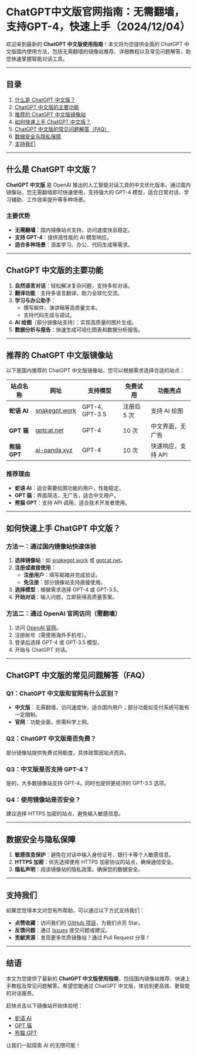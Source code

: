 # ChatGPT中文版官网指南：无需翻墙，支持GPT-4，快速上手（2024/12/04）

欢迎来到最新的 **ChatGPT 中文版使用指南**！本文将为您提供全面的 ChatGPT 中文版国内使用方法，包括无需翻墙的镜像站推荐、详细教程以及常见问题解答，助您快速掌握智能对话工具。

---

## 目录
1. [什么是 ChatGPT 中文版？](#什么是-chatgpt-中文版)
2. [ChatGPT 中文版的主要功能](#chatgpt-中文版的主要功能)
3. [推荐的 ChatGPT 中文版镜像站](#推荐的-chatgpt-中文版镜像站)
4. [如何快速上手 ChatGPT 中文版？](#如何快速上手-chatgpt-中文版)
5. [ChatGPT 中文版的常见问题解答（FAQ）](#chatgpt-中文版的常见问题解答faq)
6. [数据安全与隐私保障](#数据安全与隐私保障)
7. [支持我们](#支持我们)

---

## 什么是 ChatGPT 中文版？

**ChatGPT 中文版** 是 OpenAI 推出的人工智能对话工具的中文优化版本。通过国内镜像站，您无需翻墙即可快速使用，支持强大的 GPT-4 模型，适合日常对话、学习辅助、工作效率提升等多种场景。

### 主要优势
- **无需翻墙**：国内镜像站点支持，访问速度快且稳定。
- **支持 GPT-4**：提供高性能的 AI 模型响应。
- **适合多种场景**：涵盖学习、办公、代码生成等需求。

---

## ChatGPT 中文版的主要功能

1. **自然语言对话**：轻松解决复杂问题，支持多轮对话。
2. **翻译功能**：支持多语言翻译，助力全球化交流。
3. **学习与办公助手**：
   - 撰写邮件、演讲稿等高质量文本。
   - 支持代码生成与调试。
4. **AI 绘图**（部分镜像站支持）：实现高质量的图片生成。
5. **数据分析与报告**：快速生成可视化图表和数据分析报告。

---

## 推荐的 ChatGPT 中文版镜像站

以下是国内推荐的 ChatGPT 中文版镜像站，您可以根据需求选择合适的站点：

| **站点名称** | **网址** | **支持模型** | **免费试用** | **功能亮点** |
|--------------|----------|--------------|--------------|--------------|
| **蛇语 AI**  | [snakegpt.work](https://snakegpt.work) | GPT-4, GPT-3.5 | 注册后 5 次 | 支持 AI 绘图 |
| **GPT 猫**   | [gptcat.net](https://gptcat.net) | GPT-4         | 10 次       | 中文界面，无广告 |
| **熊猫 GPT** | [ai-panda.xyz](https://ai-panda.xyz/login?invite_code=34137c47) | GPT-4         | 10 次       | 快速响应，支持 API |

### 推荐理由
- **蛇语 AI**：适合需要绘图功能的用户，性能稳定。
- **GPT 猫**：界面简洁，无广告，适合中文用户。
- **熊猫 GPT**：支持 API 调用，适合技术开发者使用。

---

## 如何快速上手 ChatGPT 中文版？

### 方法一：通过国内镜像站快速体验
1. **选择镜像站**：如 [snakegpt.work](https://snakegpt.work) 或 [gptcat.net](https://gptcat.net)。
2. **注册或直接使用**：
   - **注册用户**：填写邮箱并完成验证。
   - **免注册**：部分镜像站支持直接使用。
3. **选择模型**：根据需求选择 GPT-4 或 GPT-3.5。
4. **开始对话**：输入问题，立即获得高质量答案。

### 方法二：通过 OpenAI 官网访问（需翻墙）
1. 访问 [OpenAI 官网](https://chat.openai.com)。
2. 注册账号（需使用海外手机号）。
3. 登录后选择 GPT-4 或 GPT-3.5 模型。
4. 开始与 ChatGPT 对话。

---

## ChatGPT 中文版的常见问题解答（FAQ）

### Q1：ChatGPT 中文版和官网有什么区别？
- **中文版**：无需翻墙，访问速度快，适合国内用户；部分功能如支付系统可能有一定限制。
- **官网**：功能全面，但需科学上网。

### Q2：ChatGPT 中文版是否免费？
部分镜像站提供免费试用额度，具体政策因站点而异。

### Q3：中文版是否支持 GPT-4？
是的，大多数镜像站支持 GPT-4，同时也提供更经济的 GPT-3.5 选项。

### Q4：使用镜像站是否安全？
建议选择 HTTPS 加密的站点，避免输入敏感信息。

---

## 数据安全与隐私保障

1. **敏感信息保护**：避免在对话中输入身份证号、银行卡等个人敏感信息。
2. **HTTPS 加密**：优先选择使用 HTTPS 加密协议的站点，确保通信安全。
3. **隐私声明**：阅读镜像站的隐私政策，确保您的数据安全。

---

## 支持我们

如果您觉得本文对您有所帮助，可以通过以下方式支持我们：
- **点赞收藏**：访问我们的 [GitHub 项目](https://github.com/你的项目地址)，为我们点亮 Star。
- **反馈问题**：通过 [Issues](https://github.com/你的项目地址/issues) 提交问题或建议。
- **贡献资源**：发现更多优质镜像站？通过 Pull Request 分享！

---

## 结语

本文为您提供了最新的 **ChatGPT 中文版使用指南**，包括国内镜像站推荐、快速上手教程及常见问题解答。希望您能通过 ChatGPT 中文版，体验到更高效、更智能的对话服务。

赶快点击以下镜像站开始体验吧：
- [蛇语 AI](https://snakegpt.work)
- [GPT 猫](https://gptcat.net)
- [熊猫 GPT](https://ai-panda.xyz/login?invite_code=34137c47)

让我们一起探索 AI 的无限可能！
